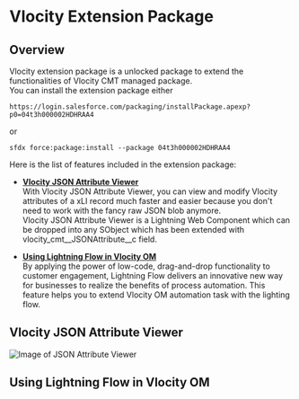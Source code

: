 # Vlocity Extension Package
## Overview
Vlocity extension package is a unlocked package to extend the functionalities of Vlocity CMT managed package.  
You can install the extension package either
```
https://login.salesforce.com/packaging/installPackage.apexp?p0=04t3h000002HDHRAA4   
```
or
```
sfdx force:package:install --package 04t3h000002HDHRAA4
```

Here is the list of features included in the extension package:
* **[Vlocity JSON Attribute Viewer](#json-attribute-viewer)**  
With Vlocity JSON Attribute Viewer, you can view and modify Vlocity attributes of a xLI record much faster and easier because you don't need to work with the fancy raw JSON blob anymore.  
Vlocity JSON Attribute Viewer is a Lightning Web Component which can be dropped into any SObject which has been extended with vlocity_cmt__JSONAttribute__c field.  

*  **[Using Lightning Flow in Vlocity OM](#flow-in-om)**  
By applying the power of low-code, drag-and-drop functionality to customer engagement, Lightning Flow delivers an innovative new way for businesses to realize the benefits of process automation. This feature helps you to extend Vlocity OM automation task with the lighting flow.


## <a id="json-attribute-viewer"></a> Vlocity JSON Attribute Viewer
![Image of JSON Attribute Viewer](https://github.com/Soforce/vlocity-ex/blob/master/images/json-viewer.jpg) 

## <a id="flow-in-om"></a> Using Lightning Flow in Vlocity OM


